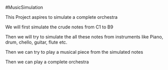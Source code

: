 #MusicSimulation

This Project aspires to simulate a complete orchestra

We will first simulate the crude notes from C1 to B9

Then we will try to simulate the all these notes from instruments like Piano, drum, chello, guitar, flute etc.

Then we can try to play a musical piece from the simulated notes

Then we can play a complete orchestra
